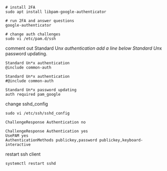```
# install 2FA
sudo apt install libpam-google-authenticator

# run 2FA and answer questions
google-authenticator

# change auth challenges
sudo vi /etc/pam.d/ssh
```

comment out Standard Un*x authentication
add a line below Standard Un*x password updating.

```
Standard Un*x authentication
@include common-auth
```

```
Standard Un*x authentication
#@include common-auth

Standard Un*x password updating
auth required pam_google
```

change sshd_config
```
sudo vi /etc/ssh/sshd_config
```

```
ChallengeResponse Authentication no
```

```
ChallengeResponse Authentication yes
UsePAM yes
AuthenticationMethods publickey,password publickey,keyboard-interactive
```

restart ssh client
```
systemctl restart sshd
```
